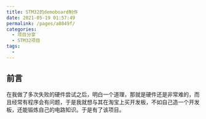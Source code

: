 ```yaml
---
title: STM32的demoboard制作
date: 2021-05-19 01:57:49
permalink: /pages/a8049f/
categories:
  - 项目分享
  - STM32项目
tags:
  - 
---
```

## 前言
在我做了多次失败的硬件尝试之后，明白一个道理，那就是硬件还是非常难的，而且经常有程序会有问题，于是我就想与其在淘宝上买开发板，不如自己造一个开发板，还能锻炼自己的电路知识。于是有了该项目。